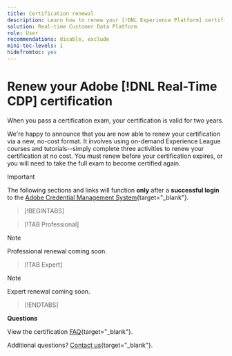 ```yaml
---
title: Certification renewal
description: Learn how to renew your [!DNL Experience Platform] certification in [!DNL Real-Time Customer Data Platform].
solution: Real-time Customer Data Platform
role: User
recommendations: disable, exclude
mini-toc-levels: 1
hidefromtoc: yes
---
```

# Renew your Adobe [!DNL Real-Time CDP] certification

When you pass a certification exam, your certification is valid for two years.

We're happy to announce that you are now able to renew your certification via a new, no-cost format. It involves using on-demand Experience League courses and tutorials--simply complete three activities to renew your certification at no cost. You must renew before your certification expires, or you will need to take the full exam to become certified again. 

>[!IMPORTANT]
>
>The following sections and links will function **only** after a **successful login** to the [Adobe Credential Management System](http://www.certmetrics.com/adobe){target="_blank"}. 

>[!BEGINTABS]

>[!TAB Professional]

>[!NOTE]
>
>Professional renewal coming soon.

>[!TAB Expert]

>[!NOTE]
>
>Expert renewal coming soon.

>[!ENDTABS]

**Questions**

View the certification [FAQ](https://experienceleague.adobe.com/docs/certification/certification/faq.html?lang=en){target="_blank"}.

Additional questions? [Contact us](mailto:certif@adobe.com){target="_blank"}.
